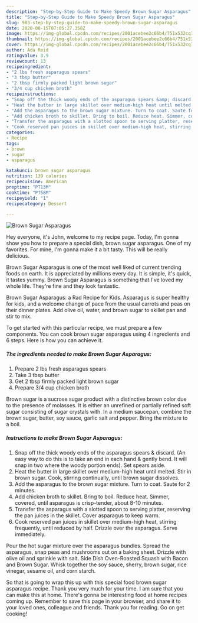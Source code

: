 ```yaml
---
description: "Step-by-Step Guide to Make Speedy Brown Sugar Asparagus"
title: "Step-by-Step Guide to Make Speedy Brown Sugar Asparagus"
slug: 983-step-by-step-guide-to-make-speedy-brown-sugar-asparagus
date: 2020-08-15T07:05:27.358Z
image: https://img-global.cpcdn.com/recipes/2001acebee2c66b4/751x532cq70/brown-sugar-asparagus-recipe-main-photo.jpg
thumbnail: https://img-global.cpcdn.com/recipes/2001acebee2c66b4/751x532cq70/brown-sugar-asparagus-recipe-main-photo.jpg
cover: https://img-global.cpcdn.com/recipes/2001acebee2c66b4/751x532cq70/brown-sugar-asparagus-recipe-main-photo.jpg
author: Ada Reid
ratingvalue: 3.9
reviewcount: 13
recipeingredient:
- "2 lbs fresh asparagus spears"
- "3 tbsp butter"
- "2 tbsp firmly packed light brown sugar"
- "3/4 cup chicken broth"
recipeinstructions:
- "Snap off the thick woody ends of the asparagus spears &amp; discard. (An easy way to do this is to take an end in each hand &amp; gently bend. It will snap in two where the woody portion ends). Set spears aside."
- "Heat the butter in large skillet over medium-high heat until melted. Stir in brown sugar. Cook, stirring continually, until brown sugar dissolves."
- "Add the asparagus to the brown sugar mixture. Turn to coat. Saute for 2 minutes."
- "Add chicken broth to skillet. Bring to boil. Reduce heat. Simmer, covered, until asparagus is crisp-tender, about 8-10 minutes."
- "Transfer the asparagus with a slotted spoon to serving platter, reserving the pan juices in the skillet. Cover asparagus to keep warm."
- "Cook reserved pan juices in skillet over medium-high heat, stirring frequently, until reduced by half. Drizzle over the asparagus. Serve immediately."
categories:
- Recipe
tags:
- brown
- sugar
- asparagus

katakunci: brown sugar asparagus 
nutrition: 139 calories
recipecuisine: American
preptime: "PT13M"
cooktime: "PT58M"
recipeyield: "1"
recipecategory: Dessert

---
```



![Brown Sugar Asparagus](https://img-global.cpcdn.com/recipes/2001acebee2c66b4/751x532cq70/brown-sugar-asparagus-recipe-main-photo.jpg)

Hey everyone, it's John, welcome to my recipe page. Today, I'm gonna show you how to prepare a special dish, brown sugar asparagus. One of my favorites. For mine, I'm gonna make it a bit tasty. This will be really delicious.

Brown Sugar Asparagus is one of the most well liked of current trending foods on earth. It is appreciated by millions every day. It is simple, it's quick, it tastes yummy. Brown Sugar Asparagus is something that I've loved my whole life. They're fine and they look fantastic.

Brown Sugar Asparagus: a Rad Recipe for Kids. Asparagus is super healthy for kids, and a welcome change of pace from the usual carrots and peas on their dinner plates. Add olive oil, water, and brown sugar to skillet pan and stir to mix.


To get started with this particular recipe, we must prepare a few components. You can cook brown sugar asparagus using 4 ingredients and 6 steps. Here is how you can achieve it.

<!--inarticleads1-->

##### The ingredients needed to make Brown Sugar Asparagus:

1. Prepare 2 lbs fresh asparagus spears
1. Take 3 tbsp butter
1. Get 2 tbsp firmly packed light brown sugar
1. Prepare 3/4 cup chicken broth


Brown sugar is a sucrose sugar product with a distinctive brown color due to the presence of molasses. It is either an unrefined or partially refined soft sugar consisting of sugar crystals with. In a medium saucepan, combine the brown sugar, butter, soy sauce, garlic salt and pepper. Bring the mixture to a boil. 

<!--inarticleads2-->

##### Instructions to make Brown Sugar Asparagus:

1. Snap off the thick woody ends of the asparagus spears &amp; discard. (An easy way to do this is to take an end in each hand &amp; gently bend. It will snap in two where the woody portion ends). Set spears aside.
1. Heat the butter in large skillet over medium-high heat until melted. Stir in brown sugar. Cook, stirring continually, until brown sugar dissolves.
1. Add the asparagus to the brown sugar mixture. Turn to coat. Saute for 2 minutes.
1. Add chicken broth to skillet. Bring to boil. Reduce heat. Simmer, covered, until asparagus is crisp-tender, about 8-10 minutes.
1. Transfer the asparagus with a slotted spoon to serving platter, reserving the pan juices in the skillet. Cover asparagus to keep warm.
1. Cook reserved pan juices in skillet over medium-high heat, stirring frequently, until reduced by half. Drizzle over the asparagus. Serve immediately.


Pour the hot sugar mixture over the asparagus bundles. Spread the asparagus, snap peas and mushrooms out on a baking sheet. Drizzle with olive oil and sprinkle with salt. Side Dish Oven-Roasted Squash with Bacon and Brown Sugar. Whisk together the soy sauce, sherry, brown sugar, rice vinegar, sesame oil, and corn starch. 

So that is going to wrap this up with this special food brown sugar asparagus recipe. Thank you very much for your time. I am sure that you can make this at home. There's gonna be interesting food at home recipes coming up. Remember to save this page in your browser, and share it to your loved ones, colleague and friends. Thank you for reading. Go on get cooking!
